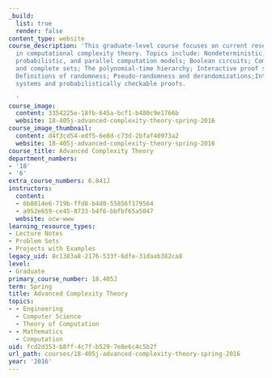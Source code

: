 ```yaml
---
_build:
  list: true
  render: false
content_type: website
course_description: 'This graduate-level course focuses on current research topics
  in computational complexity theory. Topics include: Nondeterministic, alternating,
  probabilistic, and parallel computation models; Boolean circuits; Complexity classes
  and complete sets; The polynomial-time hierarchy; Interactive proof systems; Relativization;
  Definitions of randomness; Pseudo-randomness and derandomizations;Interactive proof
  systems and probabilistically checkable proofs.

  '
course_image:
  content: 3354225e-18fb-645a-bcf1-b480c9e1766b
  website: 18-405j-advanced-complexity-theory-spring-2016
course_image_thumbnail:
  content: d4f3cd54-edf5-6e8d-c73d-2bfaf40973a2
  website: 18-405j-advanced-complexity-theory-spring-2016
course_title: Advanced Complexity Theory
department_numbers:
- '18'
- '6'
extra_course_numbers: 6.841J
instructors:
  content:
  - 6b0014e6-719b-ffd8-b4d0-55856f179564
  - a952e659-ce45-8733-b4f6-bbfbf65a5047
  website: ocw-www
learning_resource_types:
- Lecture Notes
- Problem Sets
- Projects with Examples
legacy_uid: 8c1383a8-2176-533f-6dfe-31daab382ca8
level:
- Graduate
primary_course_number: 18.405J
term: Spring
title: Advanced Complexity Theory
topics:
- - Engineering
  - Computer Science
  - Theory of Computation
- - Mathematics
  - Computation
uid: fcd2d353-b8ff-4c7f-b529-7e8e6c4c5b2f
url_path: courses/18-405j-advanced-complexity-theory-spring-2016
year: '2016'
---
```

